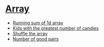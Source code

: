 # [Array](https://leetcode.com/tag/array/)
-   [Running sum of 1d array](https://leetcode.com/problems/running-sum-of-1d-array/)
-   [Kids with the greatest number of candies](https://leetcode.com/problems/kids-with-the-greatest-number-of-candies/)
-   [Shuffle the array](https://leetcode.com/problems/shuffle-the-array/)
-   [Number of good pairs](https://leetcode.com/problems/number-of-good-pairs/)
